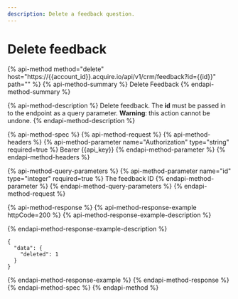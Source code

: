 ```yaml
---
description: Delete a feedback question.
---
```


# Delete feedback

{% api-method method="delete" host="https://{{account\_id}}.acquire.io/api/v1/crm/feedback?id={{id}}" path="" %}
{% api-method-summary %}
Delete Feedback
{% endapi-method-summary %}

{% api-method-description %}
Delete feedback. The **id** must be passed in to the endpoint as a query parameter. **Warning**: this action cannot be undone. 
{% endapi-method-description %}

{% api-method-spec %}
{% api-method-request %}
{% api-method-headers %}
{% api-method-parameter name="Authorization" type="string" required=true %}
Bearer {{api\_key}}
{% endapi-method-parameter %}
{% endapi-method-headers %}

{% api-method-query-parameters %}
{% api-method-parameter name="id" type="integer" required=true %}
The feedback ID
{% endapi-method-parameter %}
{% endapi-method-query-parameters %}
{% endapi-method-request %}

{% api-method-response %}
{% api-method-response-example httpCode=200 %}
{% api-method-response-example-description %}

{% endapi-method-response-example-description %}

```
{
  "data": {
    "deleted": 1
  }
}
```
{% endapi-method-response-example %}
{% endapi-method-response %}
{% endapi-method-spec %}
{% endapi-method %}

